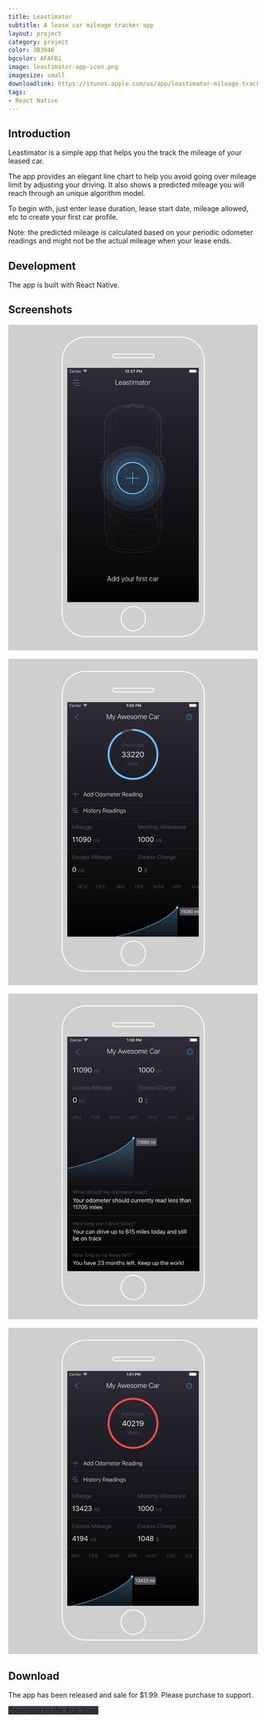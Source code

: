 ```yaml
---
title: Leastimator
subtitle: A lease car mileage tracker app
layout: project
category: project
color: 3B3946
bgcolor: AFAFB1
image: leastimator-app-icon.png
imagesize: small
downloadlink: https://itunes.apple.com/us/app/leastimator-mileage-tracker/id1228501014?ls=1&mt=8
tags:
- React Native
---
```


## Introduction

Leastimator is a simple app that helps you the track the mileage of your leased car.

The app provides an elegant line chart to help you avoid going over mileage limit by adjusting your driving. It also shows a predicted mileage you will reach through an unique algorithm model.

To begin with, just enter lease duration, lease start date, mileage allowed, etc to create your first car profile.

Note: the predicted mileage is calculated based on your periodic odometer readings and might not be the actual mileage when your lease ends.

## Development

The app is built with React Native.

## Screenshots

![](/images/leastimator-screenshot-1.png)

![](/images/leastimator-screenshot-2.png)

![](/images/leastimator-screenshot-3.png)

![](/images/leastimator-screenshot-4.png)

## Download

The app has been released and sale for $1.99. Please purchase to support.

<a href="https://itunes.apple.com/us/app/leastimator-mileage-tracker/id1228501014?ls=1&mt=8" class="button" style="background-color: #3B3946">Download on the App Store</a>